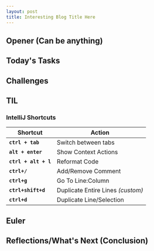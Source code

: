 ```yaml
---
layout: post
title: Interesting Blog Title Here
---
```


## Opener (Can be anything) 

## Today's Tasks

## Challenges

## TIL
### IntelliJ Shortcuts
| Shortcut  | Action |
| ------------- | ------------- |
| **`ctrl + tab`**  | Switch between tabs  |
| **`alt + enter`**  | Show Context Actions  |
| **`ctrl + alt + l`**  | Reformat Code  |
| **`ctrl+/`**  | Add/Remove Comment  |
| **`ctrl+g`**  | Go To Line:Column  |
| **`ctrl+shift+d`**  | Duplicate Entire Lines _(custom)_  |
| **`ctrl+d`**  | Duplicate Line/Selection  |




## Euler

## Reflections/What's Next (Conclusion) 
